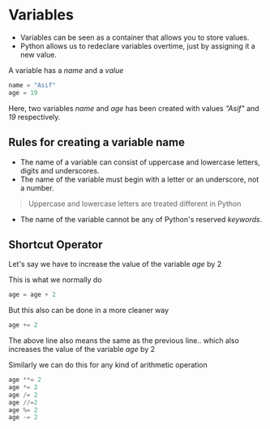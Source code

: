 # Variables

* Variables can be seen as a container that allows you to store values.
* Python allows us to redeclare variables overtime, just by assigning it a new value.

A variable has a _name_ and a _value_  
```python
name = "Asif"
age = 19
```
Here, two variables _name_ and _age_ has been created with values _"Asif"_ and _19_ respectively.
## Rules for creating a variable name
* The name of a variable can consist of uppercase and lowercase letters, digits and underscores.
* The name of the variable must begin with a letter or an underscore, not a number.
> Uppercase and lowercase letters are treated different in Python
* The name of the variable cannot be any of Python's reserved _keywords_.

## Shortcut Operator
Let's say we have to increase the value of the variable _age_ by 2

This is what we normally do
```python
age = age + 2
```
But this also can be done in a more cleaner way 
```python
age += 2
```
The above line also means the same as the previous line.. which also increases the value of the variable _age_ by 2

Similarly we can do this for any kind of arithmetic operation

```python
age **= 2
age *= 2
age /= 2
age //=2
age %= 2
age -= 2
```